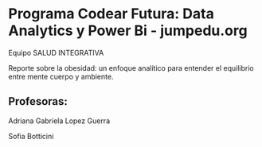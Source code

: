 # Programa Codear Futura: Data Analytics y Power Bi - jumpedu.org

Equipo SALUD INTEGRATIVA

Reporte sobre la obesidad: un enfoque analítico para entender el equilibrio entre mente cuerpo y ambiente.

## Profesoras:

Adriana Gabriela Lopez Guerra

Sofia Botticini
